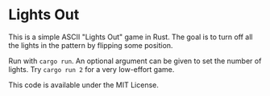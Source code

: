 # Lights Out

This is a simple ASCII "Lights Out" game in Rust. The goal
is to turn off all the lights in the pattern by flipping
some position.

Run with `cargo run`. An optional argument can be given to
set the number of lights. Try `cargo run 2` for a very
low-effort game.

This code is available under the MIT License.
